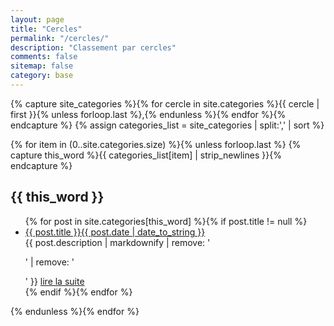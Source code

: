 ```yaml
---
layout: page
title: "Cercles"
permalink: "/cercles/"
description: "Classement par cercles"
comments: false
sitemap: false
category: base
---
```


{% capture site_categories %}{% for cercle in site.categories %}{{ cercle | first }}{% unless forloop.last %},{% endunless %}{% endfor %}{% endcapture %}
{% assign categories_list = site_categories | split:',' | sort %}

{% for item in (0..site.categories.size) %}{% unless forloop.last %}
  {% capture this_word %}{{ categories_list[item] | strip_newlines }}{% endcapture %}
<h2 id="{{ this_word }}">{{ this_word }}</h2>
<ul class="post-list">
  {% for post in site.categories[this_word] %}{% if post.title != null %}
  <li><a href="{{ site.url }}{{ post.url }}">{{ post.title }}<span class="entry-date"><time datetime="{{ post.date | date_to_xmlschema }}">{{ post.date | date_to_string }}</time></span></a>
  <div class="description">
  {{ post.description | markdownify | remove: '<p>' | remove: '</p>' }}
  <a href="{{ site.url }}{{ post.url }}" class="readmore">lire la suite</a>
  </div>
  </li>
  {% endif %}{% endfor %}
  </ul>
{% endunless %}{% endfor %}

